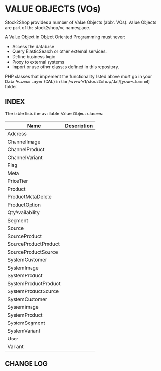 # VALUE OBJECTS (VOs)

Stock2Shop provides a number of Value Objects (abbr. VOs). 
Value Objects are part of the stock2shop/vo namespace.

A Value Object in Object Oriented Programming must never:

- Access the database
- Query ElasticSearch or other external services.
- Define business logic
- Proxy to external systems
- Import or use other classes defined in this repository.

PHP classes that implement the functionality listed above must go in your 
Data Access Layer (DAL) in the /www/v1/stock2shop/dal/[your-channel] folder.

## INDEX

The table lists the available Value Object classes:

| Name                 | Description |
|----------------------|-------------|
| Address              |             |
| ChannelImage         |             |
| ChannelProduct       |             | 
| ChannelVariant       |             |
| Flag                 |             | 
| Meta                 |             |
| PriceTier            |             |
| Product              |             |
| ProductMetaDelete    |             |
| ProductOption        |             |
| QtyAvailability      |             |
| Segment              |             | 
| Source               |             |
| SourceProduct        |             |
| SourceProductProduct |             |
| SourceProductSource  |             |
| SystemCustomer       |             |
| SystemImage          |             |
| SystemProduct        |             |
| SystemProductProduct |             |
| SystemProductSource  |             |
| SystemCustomer       |             |
| SystemImage          |             |
| SystemProduct        |             |
| SystemSegment        |             |
| SystemVariant        |             |
| User                 |             |
| Variant              |             |

## CHANGE LOG
